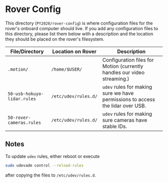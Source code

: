 # Rover Config

This directory (`PY2020/rover-config`) is where configuration files
for the rover's onboard computer should live. If you add any
configuration files to this directory, please list them below with a
description and the location they should be placed on the rover's
filesystem.

| **File/Directory**          | **Location on Rover** | **Description**                                                                |
| -----------------           | --------------------  | --------------                                                                 |
| `.motion/`                  | `/home/$USER/`        | Configuration files for Motion (currently handles our video streaming.)        |
| `50-usb-hokuyo-lidar.rules` | `/etc/udev/rules.d/`  | `udev` rules for making sure we have permissions to access the lidar over USB. |
| `50-rover-cameras.rules`    | `/etc/udev/rules.d/`  | `udev` rules for making sure cameras have stable IDs.                          |

## Notes

To update `udev` rules, either reboot or execute
```bash
sudo udevadm control --reload-rules
```
after copying the files to `/etc/udev/rules.d`.
